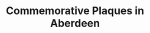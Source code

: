 ---
schema: default
title: Commemorative Plaques in Aberdeen
organization: ''
notes: ''
resources:
  - name: Scraped Paques Data
    url: 'https://github.com/watty62/PlaqueScraper/blob/master/plaques.json'
    format: json
  - name: ''
    url: ''
    format: ''
license: 'http://www.opendefinition.org/licenses/odc-by'
category:
  - Arts / Culture
maintainer: Ian Watt
maintainer_email: ian@codethecity.org
---